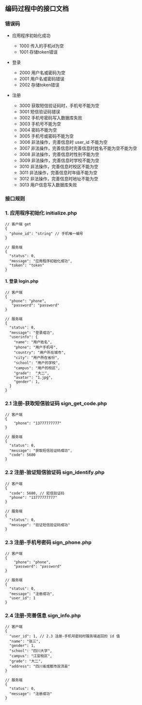 ## 编码过程中的接口文档

### 错误码

+ 应用程序初始化成功
  - 1000 传入的手机id为空
  - 1001 存储token错误

+ 登录
  - 2000 用户名或密码为空
  - 2001 用户名或密码错误
  - 2002 存储token错误
+ 注册
  - 3000 获取短信验证码时，手机号不能为空
  - 3001 短信验证码错误
  - 3002 手机号密码写入数据库失败
  - 3003 手机号不能为空
  - 3004 密码不能为空
  - 3005 手机号或密码不能为空
  - 3006 非法操作，完善信息时 user_id 不能为空
  - 3007 非法操作，完善信息时完善信息时姓名不能为空不能为空
  - 3008 非法操作，完善信息时性别不能为空
  - 3009 非法操作，完善信息时学校不能为空
  - 3010 非法操作，完善信息时校区不能为空
  - 3011 非法操作，完善信息时年级不能为空
  - 3012 非法操作，完善信息时地址不能为空
  - 3013 用户信息写入数据库失败
  

### 接口规则

### 1. 应用程序初始化 initialize.php 

    // 客户端 get
    {
      "phone_id": "string" // 手机唯一编号
    }
    
    // 服务端
    {
      "status": 0,
      "message": "应用程序初始化成功",
      "token": "token"
    }
  

#### 1. 登录 login.php
   
    // 客户端
    {
      "phone": "phone",
       "password": "password"
    }
  
    // 服务端
    {
      "status": 0,
      "message": "登录成功",
      "userinfo": {
        "name": "用户姓名",
        "phone": "用户手机号",
        "country": "用户所在城市",
        "city": "用户所在省份",
        "school": "用户的学校",
        "campus": "用户的校区",
        "grade":  "大二",
        "avatar": "1.jpg",
        "gender": 1,
      }
    }


### 2.1 注册-获取短信验证码 sign_get_code.php
    
    // 客户端
    {
        "phone": "13777777777"
    }
      
    // 服务端
    {
      "status": 0,
      "message": "获取短信验证码成功",
      "code": 5680
    }
   
   
### 2.2 注册-验证短信验证码 sign_identify.php
    
    // 客户端
    {
      "code": 5680, // 短信验证码
      "phone": "13777777777"
    }
      
    // 服务端
    {
      "status": 0,
      "message": "验证短信验证码成功"     
    }

### 2.3 注册-手机号密码 sign_phone.php

    // 客户端
    {
        "phone": "phone",
        "password": "password"
    }
      
    // 服务端
    {
      "status": 0,
      "message": "注册成功", 
      "user_id": 1
    }
  
 
### 2.4 注册-完善信息 sign_info.php

    // 客户端
    {
      "user_id": 1, // 2.3 注册-手机号密码时服务端返回的 id 值
      "name": "张三",
      "gender": 1,
      "school": "四川大学",
      "campus": "江安校区",
      "grade": "大二",
      "address": "四川省成都市双流县"
    }
      
    // 服务端
    {
      "status": 0,
      "message": "注册成功"    
    }  